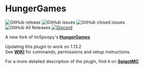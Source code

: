 # HungerGames
![GitHub release](https://img.shields.io/github/release-pre/ShaneBeeTK/HungerGames.svg?style=for-the-badge)
![GitHub issues](https://img.shields.io/github/issues-raw/ShaneBeeTK/HungerGames.svg?style=for-the-badge)
![GitHub closed issues](https://img.shields.io/github/issues-closed-raw/ShaneBeeTK/HungerGames.svg?style=for-the-badge)
![GitHub All Releases](https://img.shields.io/github/downloads/ShaneBeeTK/HungerGames/total.svg?style=for-the-badge)
[![Discord](https://img.shields.io/discord/425192525091831808.svg?style=for-the-badge)](https://discordapp.com/invite/km3UF8Q)



A new fork of ImSpoopy's [**HungerGames**](https://github.com/ImSpoopy/Hungergames)

Updating this plugin to work on 1.13.2  
See [**WIKI**](https://github.com/ShaneBeeTK/HungerGames/wiki) for commands, permissions and setup instructions.

For a more detailed description of the plugin, find it on [**SpigotMC**](https://www.spigotmc.org/resources/hungergames.65942/)
